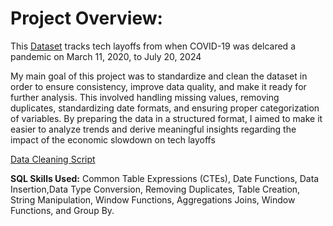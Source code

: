 # Project Overview:

This [Dataset](https://www.kaggle.com/datasets/swaptr/layoffs-2022) tracks tech layoffs from when COVID-19 was delcared a pandemic on March 11, 2020, to July 20, 2024

My main goal of this project was to standardize and clean the dataset in order to ensure consistency, improve data quality, and make it ready for further analysis. This involved handling missing values, removing duplicates, standardizing date formats, and ensuring proper categorization of variables. 
By preparing the data in a structured format, I aimed to make it easier to analyze trends and derive meaningful insights regarding the impact of the economic slowdown on tech layoffs

[Data Cleaning Script](https://github.com/ivanmu-1/SQL-Portfolio/blob/main/Data%20Cleaning%20Layoffs/layoffs_data_cleaningproject.sql)

__SQL Skills Used:__ Common Table Expressions (CTEs), Date Functions, Data Insertion,Data Type Conversion, Removing Duplicates, Table Creation, String Manipulation, Window Functions, Aggregations Joins, Window Functions, and Group By.
